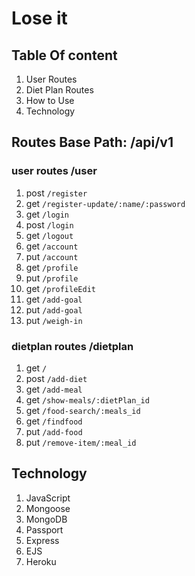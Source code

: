 # Lose it 

## Table Of content
1. User Routes
2. Diet Plan Routes
3. How to Use
4. Technology



## Routes Base Path: /api/v1

### user routes /user
1. post `/register`
2. get `/register-update/:name/:password`
3. get `/login`
4. post `/login`
5. get `/logout`
6. get `/account`
7. put `/account`
8. get `/profile`
9. put `/profile`
10. get `/profileEdit`
11. get `/add-goal`
12. put `/add-goal`
13. put `/weigh-in`

### dietplan routes /dietplan

1. get `/`
2. post `/add-diet`
3. get `/add-meal`
4. get `/show-meals/:dietPlan_id`
5. get `/food-search/:meals_id`
6. get `/findfood`
7. put `/add-food`
8. put `/remove-item/:meal_id`


## Technology
1. JavaScript
2. Mongoose
3. MongoDB
4. Passport
5. Express
6. EJS
7. Heroku



